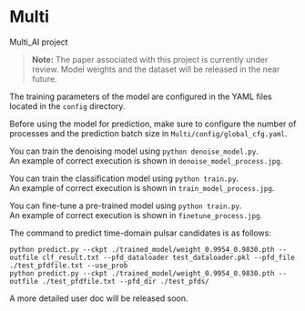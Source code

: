# Multi
Multi_AI project

> **Note:** The paper associated with this project is currently under review. Model weights and the dataset will be released in the near future.

The training parameters of the model are configured in the YAML files located in the `config` directory.

Before using the model for prediction, make sure to configure the number of processes and the prediction batch size in `Multi/config/global_cfg.yaml`.

You can train the denoising model using `python denoise_model.py`.  
An example of correct execution is shown in `denoise_model_process.jpg`.

You can train the classification model using `python train.py`.  
An example of correct execution is shown in `train_model_process.jpg`.

You can fine-tune a pre-trained model using `python train.py`.  
An example of correct execution is shown in `finetune_process.jpg`.

The command to predict time-domain pulsar candidates is as follows:

```shell
python predict.py --ckpt ./trained_model/weight_0.9954_0.9830.pth --outfile clf_result.txt --pfd_dataloader test_dataloader.pkl --pfd_file ./test_pfdfile.txt --use_prob
python predict.py --ckpt ./trained_model/weight_0.9954_0.9830.pth --outfile ./test_pfdfile.txt --pfd_dir ./test_pfds/
```

A more detailed user doc will be released soon.